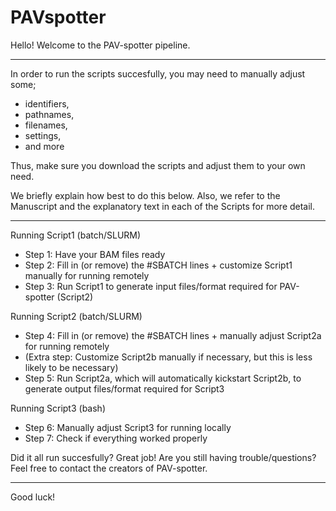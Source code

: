 # PAVspotter


Hello! Welcome to the PAV-spotter pipeline.

---

In order to run the scripts succesfully, you may need to manually adjust some;
- identifiers, 
- pathnames, 
- filenames, 
- settings, 
- and more
 
Thus, make sure you download the scripts and adjust them to your own need.

We briefly explain how best to do this below.
Also, we refer to the Manuscript and the explanatory text in each of the Scripts for more detail.

---

Running Script1 (batch/SLURM)

- Step 1: Have your BAM files ready
- Step 2: Fill in (or remove) the #SBATCH lines + customize Script1 manually for running remotely
- Step 3: Run Script1 to generate input files/format required for PAV-spotter (Script2)

Running Script2 (batch/SLURM)

- Step 4: Fill in (or remove) the #SBATCH lines + manually adjust Script2a for running remotely
- (Extra step: Customize Script2b manually if necessary, but this is less likely to be necessary) 
- Step 5: Run Script2a, which will automatically kickstart Script2b, to generate output files/format required for Script3

Running Script3 (bash)

- Step 6: Manually adjust Script3 for running locally
- Step 7: Check if everything worked properly

Did it all run succesfully? Great job!
Are you still having trouble/questions? Feel free to contact the creators of PAV-spotter. 

---

Good luck!

